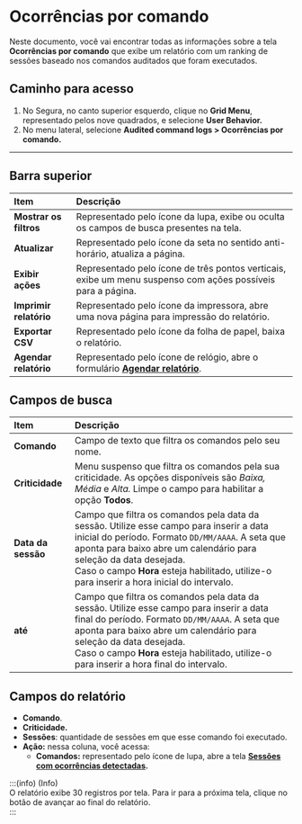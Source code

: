 # Ocorrências por comando

Neste documento, você vai encontrar todas as informações sobre a tela **Ocorrências por comando** que exibe um relatório com um ranking de sessões baseado nos comandos auditados que foram executados.

## **Caminho para acesso**

1. No Segura, no canto superior esquerdo, clique no **Grid Menu**, representado pelos nove quadrados, e selecione **User Behavior.**  
2. No menu lateral, selecione **Audited command logs > Ocorrências por comando.**
***

## **Barra superior**

| Item | Descrição |
| :---- | :---- |
| **Mostrar os filtros** | Representado pelo ícone da lupa, exibe ou oculta os campos de busca presentes na tela. |
| **Atualizar** | Representado pelo ícone da seta no sentido anti-horário, atualiza a página. |
| **Exibir ações** | Representado pelo ícone de três pontos verticais, exibe um menu suspenso com ações possíveis para a página. |
| **Imprimir relatório** | Representado pelo ícone da impressora, abre uma nova página para impressão do relatório. |
| **Exportar CSV** | Representado pelo ícone da folha de papel, baixa o relatório. |
| **Agendar relatório** | Representado pelo ícone de relógio, abre o formulário [**Agendar relatório**](/v4/docs/pt/general-information-how-to-issue-download-and-schedule-device-reports). |

## **Campos de busca**

| Item | Descrição |
| :---- | :---- |
| **Comando** | Campo de texto que filtra os comandos pelo seu nome. |
| **Criticidade** | Menu suspenso que filtra os comandos pela sua criticidade. As opções disponíveis são *Baixa, Média* e *Alta.* Limpe o campo para habilitar a opção **Todos**. |
| **Data da sessão** | Campo que filtra os comandos pela data da sessão. Utilize esse campo para inserir a data inicial do período. Formato `DD/MM/AAAA`. A seta que aponta para baixo abre um calendário para seleção da data desejada. <br>Caso o campo **Hora** esteja habilitado, utilize-o para inserir a hora inicial do intervalo. |
| **até** | Campo que filtra os comandos pela data da sessão. Utilize esse campo para inserir a data final do período. Formato `DD/MM/AAAA`. A seta que aponta para baixo abre um calendário para seleção da data desejada. <br>Caso o campo **Hora** esteja habilitado, utilize-o para inserir a hora final do intervalo. |

## **Campos do relatório**

* **Comando**.  
* **Criticidade.**  
* **Sessões**: quantidade de sessões em que esse comando foi executado.  
* **Ação:** nessa coluna, você acessa:  
  * **Comandos:** representado pelo ícone de lupa, abre a tela **[Sessões com ocorrências detectadas](/v4/docs/pt/sessions-with-occurrences-detected).**  
      
    

:::(info) (Info)  
O relatório exibe 30 registros por tela. Para ir para a próxima tela, clique no botão de avançar ao final do relatório.  
:::